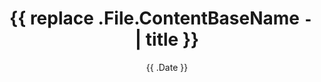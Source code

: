 ---
date: '{{ .Date }}' # date in which the content is created - defaults to "today"
title: '{{ replace .File.ContentBaseName `-` ` ` | title }}'
draft: false # set to "true" if you want to hide the content
patentTitle: "" # The patent title
patentId: "" # The patent ID
issued: "" # The date the patent was issued
patentURL: "" # The URL to view the full patent on Google Patents
pdfURL: "" # The URL for the patemt to be downloaded
abstract: "" # The patent abstract
inventors:
  - name: "" # The name of the inventor
    linkedin: "" # The LinkedIn profile URL

## For the content, you can use a title and a job description.
## For example:
# ### The title
# The patent text
#
---